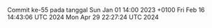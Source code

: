 Commit ke-55 pada tanggal Sun Jan 01 14:00 2023 +0100
Fri Feb 16 14:43:06 UTC 2024
Mon Apr 29 22:27:24 UTC 2024
